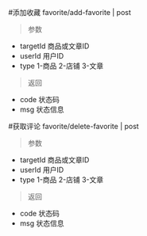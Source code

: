 #添加收藏
favorite/add-favorite | post
> 参数  
* targetId 商品或文章ID
* userId 用户ID
* type 1-商品 2-店铺 3-文章

> 返回  
* code 状态码
* msg 状态信息

#获取评论
favorite/delete-favorite | post
> 参数  
* targetId 商品或文章ID
* userId 用户ID
* type 1-商品 2-店铺 3-文章

> 返回  
* code 状态码
* msg 状态信息
